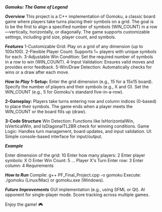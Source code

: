 _**Gomoku: The Game of Legend**_

_**Overview**_
This project is a C++ implementation of Gomoku, a classic board game where players take turns placing their symbols on a grid. The goal is to be the first to align a specified number of symbols (WIN_COUNT) in a row—vertically, horizontally, or diagonally. The game supports customizable settings, including grid size, player count, and symbols.

_**Features**_
1-Customizable Grid: Play on a grid of any dimension (up to 100x100).
2-Flexible Player Count: Supports 1+ players with unique symbols for each.
3-Adjustable Win Condition: Set the required number of symbols in a row to win (WIN_COUNT).
4-Input Validation: Ensures valid moves and provides error feedback.
5-Win/Draw Detection: Automatically checks for wins or a draw after each move.

_**How to Play**_
**1-Setup:**
Enter the grid dimension (e.g., 15 for a 15x15 board).
Specify the number of players and their symbols (e.g., X and O).
Set the WIN_COUNT (e.g., 5 for Gomoku's standard five-in-a-row).

**2-Gameplay:**
Players take turns entering row and column indices (0-based) to place their symbols.
The game ends when a player meets the WIN_COUNT or the board fills up (draw).

**3-Code Structure**
Win Detection: Functions like IsHorizontalWin, IsVerticalWin, and IsDiagonalTL2BR check for winning conditions.
Game Logic: Handles turn management, board updates, and input validation.
UI: Simple console-based interface for input/output.

_**Example**_

Enter dimension of the grid: 10
Enter how many players: 2
Enter player symbols: X O
Enter Win Count: 5
...
Player X's Turn
Enter row: 3
Enter column: 4
Requirements


_**How to Run**_
Compile: g++ PF_Final_Project.cpp -o gomoku
Execute: ./gomoku (Linux/Mac) or gomoku.exe (Windows).

_**Future Improvements**_
GUI implementation (e.g., using SFML or Qt).
AI opponent for single-player mode.
Score tracking across multiple games.

Enjoy the game! 🎮
